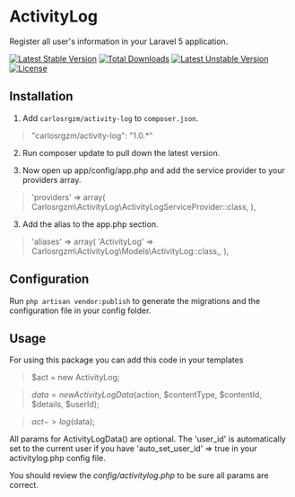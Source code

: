 # ActivityLog
Register all user's information in your Laravel 5 application.

[![Latest Stable Version](https://poser.pugx.org/carlosrgzm/activity-log/v/stable)](https://packagist.org/packages/carlosrgzm/activity-log)
[![Total Downloads](https://poser.pugx.org/carlosrgzm/activity-log/downloads)](https://packagist.org/packages/carlosrgzm/activity-log) 
[![Latest Unstable Version](https://poser.pugx.org/carlosrgzm/activity-log/v/unstable)](https://packagist.org/packages/carlosrgzm/activity-log)
[![License](https://poser.pugx.org/carlosrgzm/activity-log/license)](https://packagist.org/packages/carlosrgzm/activity-log)

## Installation

1. Add `carlosrgzm/activity-log` to `composer.json`.

 > "carlosrgzm/activity-log": "1.0.*"

2. Run composer update to pull down the latest version.

3. Now open up app/config/app.php and add the service provider to your providers array.

 >  'providers' => array(
        Carlosrgzm\ActivityLog\ActivityLogServiceProvider::class,
    ),

3. Add the alias to the app.php section.
 >  'aliases' => array(
        'ActivityLog' => Carlosrgzm\ActivityLog\Models\ActivityLog::class,,
    ),

## Configuration

Run `php artisan vendor:publish` to generate the migrations and the configuration file in your config folder.

## Usage

For using this package you can add this code in your templates

> $act = new ActivityLog;

> $data = new ActivityLogData($action, $contentType, $contentId, $details, $userId);
 
> $act->log($data);
 

All params for ActivityLogData() are optional. 
The 'user_id' is automatically set to the current user if you have 'auto_set_user_id' => true in your activitylog.php config file.
  
You should review the _config/activitylog.php_ to be sure all params are correct.



